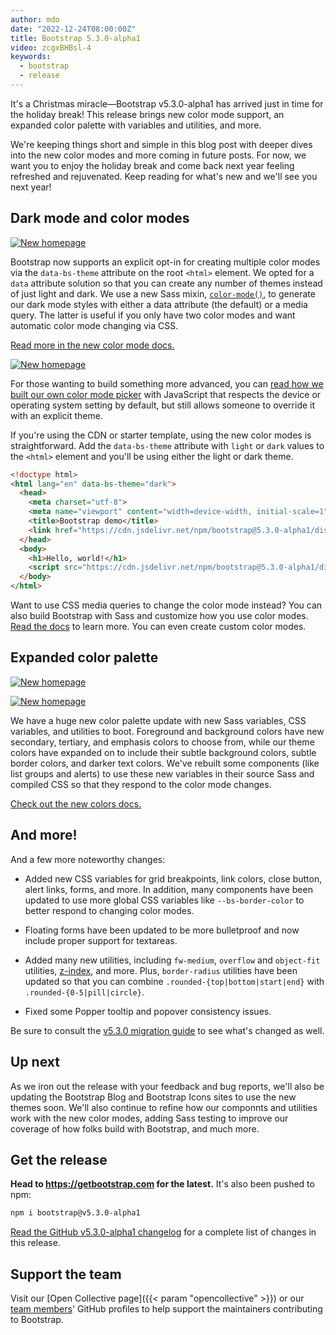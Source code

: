 ```yaml
---
author: mdo
date: "2022-12-24T08:00:00Z"
title: Bootstrap 5.3.0-alpha1
video: zcgxBHBsl-4
keywords:
  - bootstrap
  - release
---
```


It's a Christmas miracle—Bootstrap v5.3.0-alpha1 has arrived just in time for the holiday break! This release brings new color mode support, an expanded color palette with variables and utilities, and more.

We're keeping things short and simple in this blog post with deeper dives into the new color modes and more coming in future posts. For now, we want you to enjoy the holiday break and come back next year feeling refreshed and rejuvenated. Keep reading for what's new and we'll see you next year!

## Dark mode and color modes

[![New homepage](/assets/img/2022/12/docs-dark-mode.png)](https://getbootstrap.com)

Bootstrap now supports an explicit opt-in for creating multiple color modes via the `data-bs-theme` attribute on the root `<html>` element. We opted for a `data` attribute solution so that you can create any number of themes instead of just light and dark. We use a new Sass mixin, [`color-mode()`](https://getbootstrap.com/docs/5.3/customize/color-modes/#building-with-sass), to generate our dark mode styles with either a data attribute (the default) or a media query. The latter is useful if you only have two color modes and want automatic color mode changing via CSS.

[Read more in the new color mode docs.](https://getbootstrap.com/docs/5.3/customize/color-modes/)

[![New homepage](/assets/img/2022/12/docs-color-modes.png)](https://getbootstrap.com/docs/5.3/customize/color-modes/)

For those wanting to build something more advanced, you can [read how we built our own color mode picker](https://getbootstrap.com/docs/5.3/customize/color-modes/#javascript) with JavaScript that respects the device or operating system setting by default, but still allows someone to override it with an explicit theme.

If you're using the CDN or starter template, using the new color modes is straightforward. Add the `data-bs-theme` attribute with `light` or `dark` values to the `<html>` element and you'll be using either the light or dark theme.

```html
<!doctype html>
<html lang="en" data-bs-theme="dark">
  <head>
    <meta charset="utf-8">
    <meta name="viewport" content="width=device-width, initial-scale=1">
    <title>Bootstrap demo</title>
    <link href="https://cdn.jsdelivr.net/npm/bootstrap@5.3.0-alpha1/dist/css/bootstrap.min.css" rel="stylesheet" integrity="sha384-GLhlTQ8iRABdZLl6O3oVMWSktQOp6b7In1Zl3/Jr59b6EGGoI1aFkw7cmDA6j6gD" crossorigin="anonymous">
  </head>
  <body>
    <h1>Hello, world!</h1>
    <script src="https://cdn.jsdelivr.net/npm/bootstrap@5.3.0-alpha1/dist/js/bootstrap.bundle.min.js" integrity="sha384-w76AqPfDkMBDXo30jS1Sgez6pr3x5MlQ1ZAGC+nuZB+EYdgRZgiwxhTBTkF7CXvN" crossorigin="anonymous"></script>
  </body>
</html>
```

Want to use CSS media queries to change the color mode instead? You can also build Bootstrap with Sass and customize how you use color modes. [Read the docs](https://getbootstrap.com/docs/5.3/customize/color-modes/#building-with-sass) to learn more. You can even create custom color modes.

## Expanded color palette

[![New homepage](/assets/img/2022/12/docs-colors.png)](https://getbootstrap.com/docs/5.3/customize/color/)

[![New homepage](/assets/img/2022/12/docs-colors-dark-mode.png)](https://getbootstrap.com/docs/5.3/customize/color/)

We have a huge new color palette update with new Sass variables, CSS variables, and utilities to boot. Foreground and background colors have new secondary, tertiary, and emphasis colors to choose from, while our theme colors have expanded on to include their subtle background colors, subtle border colors, and darker text colors. We've rebuilt some components (like list groups and alerts) to use these new variables in their source Sass and compiled CSS so that they respond to the color mode changes.

[Check out the new colors docs.](https://getbootstrap.com/docs/5.3/customize/color/#colors)

## And more!

And a few more noteworthy changes:

- Added new CSS variables for grid breakpoints, link colors, close button, alert links, forms, and more. In addition, many components have been updated to use more global CSS variables like `--bs-border-color` to better respond to changing color modes.

- Floating forms have been updated to be more bulletproof and now include proper support for textareas.

- Added many new utilities, including `fw-medium`, `overflow` and `object-fit` utilities, [z-index](https://getbootstrap.com/docs/5.3/utilities/z-index/), and more. Plus, `border-radius` utilities have been updated so that you can combine `.rounded-{top|bottom|start|end}` with `.rounded-{0-5|pill|circle}`.

- Fixed some Popper tooltip and popover consistency issues.

Be sure to consult the [v5.3.0 migration guide](https://getbootstrap.com/docs/5.3/migration/) to see what's changed as well.

## Up next

As we iron out the release with your feedback and bug reports, we'll also be updating the Bootstrap Blog and Bootstrap Icons sites to use the new themes soon. We'll also continue to refine how our componnts and utilities work with the new color modes, adding Sass testing to improve our coverage of how folks build with Bootstrap, and much more.

## Get the release

**Head to <https://getbootstrap.com> for the latest.** It's also been pushed to npm:

```sh
npm i bootstrap@v5.3.0-alpha1
```

[Read the GitHub v5.3.0-alpha1 changelog](https://github.com/twbs/bootstrap/releases/tag/v5.3.0-alpha1) for a complete list of changes in this release.

## Support the team

Visit our [Open Collective page]({{< param "opencollective" >}}) or our [team members](https://github.com/orgs/twbs/people)' GitHub profiles to help support the maintainers contributing to Bootstrap.
